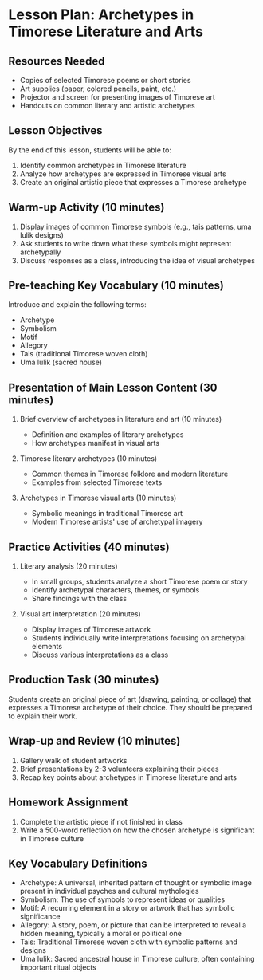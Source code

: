 # Lesson Plan: Archetypes in Timorese Literature and Arts

## Resources Needed

- Copies of selected Timorese poems or short stories
- Art supplies (paper, colored pencils, paint, etc.)
- Projector and screen for presenting images of Timorese art
- Handouts on common literary and artistic archetypes

## Lesson Objectives

By the end of this lesson, students will be able to:
1. Identify common archetypes in Timorese literature
2. Analyze how archetypes are expressed in Timorese visual arts
3. Create an original artistic piece that expresses a Timorese archetype

## Warm-up Activity (10 minutes)

1. Display images of common Timorese symbols (e.g., tais patterns, uma lulik designs)
2. Ask students to write down what these symbols might represent archetypally
3. Discuss responses as a class, introducing the idea of visual archetypes

## Pre-teaching Key Vocabulary (10 minutes)

Introduce and explain the following terms:
- Archetype
- Symbolism
- Motif
- Allegory
- Tais (traditional Timorese woven cloth)
- Uma lulik (sacred house)

## Presentation of Main Lesson Content (30 minutes)

1. Brief overview of archetypes in literature and art (10 minutes)
   - Definition and examples of literary archetypes
   - How archetypes manifest in visual arts

2. Timorese literary archetypes (10 minutes)
   - Common themes in Timorese folklore and modern literature
   - Examples from selected Timorese texts

3. Archetypes in Timorese visual arts (10 minutes)
   - Symbolic meanings in traditional Timorese art
   - Modern Timorese artists' use of archetypal imagery

## Practice Activities (40 minutes)

1. Literary analysis (20 minutes)
   - In small groups, students analyze a short Timorese poem or story
   - Identify archetypal characters, themes, or symbols
   - Share findings with the class

2. Visual art interpretation (20 minutes)
   - Display images of Timorese artwork
   - Students individually write interpretations focusing on archetypal elements
   - Discuss various interpretations as a class

## Production Task (30 minutes)

Students create an original piece of art (drawing, painting, or collage) that expresses a Timorese archetype of their choice. They should be prepared to explain their work.

## Wrap-up and Review (10 minutes)

1. Gallery walk of student artworks
2. Brief presentations by 2-3 volunteers explaining their pieces
3. Recap key points about archetypes in Timorese literature and arts

## Homework Assignment

1. Complete the artistic piece if not finished in class
2. Write a 500-word reflection on how the chosen archetype is significant in Timorese culture

## Key Vocabulary Definitions

- Archetype: A universal, inherited pattern of thought or symbolic image present in individual psyches and cultural mythologies
- Symbolism: The use of symbols to represent ideas or qualities
- Motif: A recurring element in a story or artwork that has symbolic significance
- Allegory: A story, poem, or picture that can be interpreted to reveal a hidden meaning, typically a moral or political one
- Tais: Traditional Timorese woven cloth with symbolic patterns and designs
- Uma lulik: Sacred ancestral house in Timorese culture, often containing important ritual objects